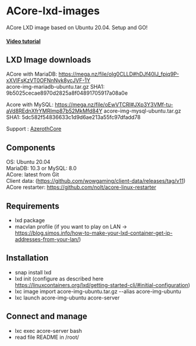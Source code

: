 # ACore-lxd-images
ACore LXD image based on Ubuntu 20.04. Setup and GO!

#### [Video tutorial](https://asciinema.org/a/404479)

## LXD Image downloads  
ACore with MariaDB: https://mega.nz/file/oIg0CLLD#hDJf40IJ_fpiq9P-xXVIFsKzVT0OFNnNyk8ycJVF-1Y  
acore-img-mariadb-ubuntu.tar.gz SHA1: 9b5025cecae8970d2825a8f04891705917a08a0e

Acore with MySQL: https://mega.nz/file/oEwVTCRI#JXp3Y3VMf-tu-aVd8REdnXfrYMRImp87b52MkMfd84Y
acore-img-mysql-ubuntu.tar.gz SHA1: 5dc582f54836633c1d9d6ae213a55fc97dfadd78

Support : [AzerothCore](http://azerothcore.org)

## Components
OS: Ubuntu 20.04  
MariaDB: 10.3 or MySQL: 8.0  
ACore: latest from Git  
Client data: (https://github.com/wowgaming/client-data/releases/tag/v11)  
ACore restarter: https://github.com/nolt/acore-linux-restarter

## Requirements
- lxd package
- macvlan profile (if you want to play on LAN → https://blog.simos.info/how-to-make-your-lxd-container-get-ip-addresses-from-your-lan/)

## Installation
- snap install lxd
- lxd init (configure as described here https://linuxcontainers.org/lxd/getting-started-cli/#initial-configuration)
- lxc image import acore-img-ubuntu.tar.gz --alias acore-img-ubuntu
- lxc launch acore-img-ubuntu acore-server

## Connect and manage
- lxc exec acore-server bash
- read file README in /root/
